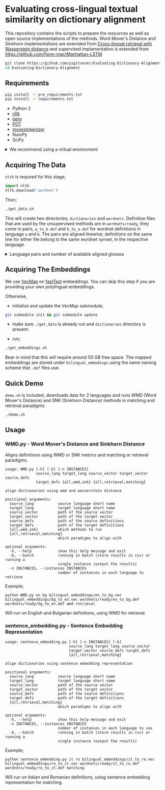 # Evaluating cross-lingual textual similarity on dictionary alignment

This repository contains the scripts to prepare the resources as well as open source implementations of the methods. Word Mover's Distance and Sinkhorn implementations are extended from [Cross-lingual retrieval with Wasserstein distance](https://github.com/balikasg/WassersteinRetrieval) and supervised implementation is extended from https://github.com/fionn-mac/Manhattan-LSTM.

```bash
git clone https://github.com/yigitsever/Evaluating-Dictionary-Alignment.git
cd Evaluating-Dictionary-Alignment
```

## Requirements

```bash
pip install -r pre_requirements.txt
pip install -r requirements.txt
```

- Python 3
- [nltk](http://www.nltk.org/)
- [lapjv](https://pypi.org/project/lapjv/)
- [POT](https://pypi.org/project/POT/)
- [mosestokenizer](https://pypi.org/project/mosestokenizer/)
- NumPy
- SciPy

<details><summary>We recommend using a virtual environment</summary>
<p>

In order to create a [virtual environment](https://docs.python.org/3/library/venv.html#venv-def) that resides in a directory `.env` under your home directory;

```bash
cd ~
mkdir -p .env && cd .env
python -m venv evaluating
source ~/.env/evaluating/bin/activate
```

After the virtual environment is activated, the python interpreter and the installed packages are isolated within. In order for our code to work, the correct environment has to be sourced/activated.
In order to install all dependencies automatically use the [pip](https://pypi.org/project/pip/) package installer. `pre_requirements.text` includes requirements that packages in `requirements.txt` depend on. Both files come with the repository, so first navigate to the repository and then;

```bash
# under Evaluating-Dictionary-Alignment
pip install -r pre_requirements.txt
pip install -r requirements.txt
```

Rest of this README assumes that you are in the repository root directory.

</p>
</details>

## Acquiring The Data

`nltk` is required for this stage;

```python
import nltk
nltk.download('wordnet')
```

Then;

```bash
./get_data.sh
```

This will create two directories; `dictionaries` and `wordnets`. Definition files that are used by the unsupervised methods are in `wordnets/ready`, they come in pairs, `a_to_b.def` and `b_to_a.def` for wordnet definitions in language `a` and `b`. The pairs are aligned linewise; definitions on the same line for either file belong to the same wordnet synset, in the respective language.

<details><summary>Language pairs and number of available aligned glosses</summary>
<p>

Source Language | Target Language | # of Pairs
--- | ---  | ---:
English | Bulgarian | 4959
English | Greek | 18136
English | Italian | 12688
English | Romanian | 58754
English | Slovenian | 3144
English | Albanian | 4681
Bulgarian | Greek | 2817
Bulgarian | Italian | 2115
Bulgarian | Romanian | 4701
Greek | Italian | 4801
Greek | Romanian | 2144
Greek | Albanian | 4681
Italian | Romanian | 10353
Romanian | Slovenian | 2085
Romanian | Albanian | 4646

</p>
</details>

## Acquiring The Embeddings

We use [VecMap](https://github.com/artetxem/vecmap) on [fastText](https://fasttext.cc/) embeddings. You can skip this step if you are providing your own polylingual embeddings.

Otherwise,

* initialize and update the VecMap submodule;

```bash
git submodule init && git submodule update
```

* make sure `./get_data` is already run and `dictionaries` directory is present.

* run;

```bash
./get_embeddings.sh
```

Bear in mind that this will require around 50 GB free space. The mapped embeddings are stored under `bilingual_embedings` using the same naming scheme that `.def` files use.

## Quick Demo

`demo.sh` is included, downloads data for 2 languages and runs WMD (Word Mover's Distance) and SNK (Sinkhorn Distance) methods in matching and retrieval paradigms.

```bash
./demo.sh
```

## Usage

### WMD.py - Word Mover's Distance and Sinkhorn Distance

Aligns definitions using WMD or SNK metrics and matching or retrieval paradigms.

```
usage: WMD.py [-h] [-b] [-n INSTANCES]
              source_lang target_lang source_vector target_vector source_defs
              target_defs {all,wmd,snk} {all,retrieval,matching}

align dictionaries using wmd and wasserstein distance

positional arguments:
  source_lang           source language short name
  target_lang           target language short name
  source_vector         path of the source vector
  target_vector         path of the target vector
  source_defs           path of the source definitions
  target_defs           path of the target definitions
  {all,wmd,snk}         which methods to run
  {all,retrieval,matching}
                        which paradigms to align with

optional arguments:
  -h, --help            show this help message and exit
  -b, --batch           running in batch (store results in csv) or running a
                        single instance (output the results)
  -n INSTANCES, --instances INSTANCES
                        number of instances in each language to retrieve
```

Example;

```
python WMD.py en bg bilingual_embeddings/en_to_bg.vec bilingual_embeddings/bg_to_en.vec wordnets/ready/en_to_bg.def wordnets/ready/bg_to_en.def wmd retrieval
```

Will run on English and Bulgarian definitions, using WMD for retrieval.

### sentence_embedding.py - Sentence Embedding Representation

```
usage: sentence_embedding.py [-h] [-n INSTANCES] [-b]
                             source_lang target_lang source_vector
                             target_vector source_defs target_defs
                             {all,retrieval,matching}

align dictionaries using sentence embedding representation

positional arguments:
  source_lang           source language short name
  target_lang           target language short name
  source_vector         path of the source vector
  target_vector         path of the target vector
  source_defs           path of the source definitions
  target_defs           path of the target definitions
  {all,retrieval,matching}
                        which paradigms to align with

optional arguments:
  -h, --help            show this help message and exit
  -n INSTANCES, --instances INSTANCES
                        number of instances in each language to use
  -b, --batch           running in batch (store results in csv) or running a
                        single instance (output the results)
```

Example;

```
python sentence_embedding.py it ro bilingual_embeddings/it_to_ro.vec bilingual_embeddings/ro_to_it.vec wordnets/ready/it_to_ro.def wordnets/ready/ro_to_it.def matching
```

Will run on Italian and Romanian definitions, using sentence embedding representation for matching.

